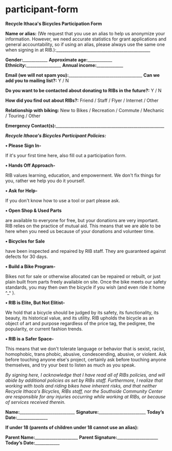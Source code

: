 # participant-form

<b>Recycle Ithaca's Bicycles Participation Form</b>

<b>Name or alias:</b> (We request that you use an alias to help us anonymize your information. However, we need accurate statistics for grant applications and general accountability, so if using an alias, please always use the same one when signing in at RIB.):______________________________________________

<b>Gender:</b>____________ <b>Approximate age:</b>____________ <b>Ethnicity:</b>_________________ <b>Annual income:</b>_____________     

<b>Email (we will not spam you):</b>____________________________________ <b>Can we add you to mailing list?:</b>  Y  /  N

<b>Do you want to be contacted about donating to RIBs in the future?:</b>  Y  /  N

<b>How did you find out about RIBs?:</b>  Friend  /  Staff  /  Flyer  /  Internet  /  Other

<b>Relationship with biking:</b> New to Bikes  /  Recreation /  Commute  /  Mechanic  /  Touring  /  Other

<b>Emergency Contact(s):</b>_____________________________________________________

<i><b>Recycle Ithaca's Bicycles Participant Policies:</b></i>

<b>• Please Sign In- </b>
	
If it's your first time here, also fill out a participation form.
	
<b>• Hands Off Approach- </b>
	
RIB values learning, education, and empowerment.  We don't fix things for you, rather we help you do it yourself.

<b>• Ask for Help- </b>
	
If you don't know how to use a tool or part please ask.
	
<b>• Open Shop & Used Parts</b>

are available to everyone for free, but your donations are very important. RIB relies on the practice of mutual aid.  This means that we are able to be here when you need us because of your donations and volunteer time.

<b>• Bicycles for Sale </b>
	
have been inspected and repaired by RIB staff.  They are guaranteed against defects for 30 days.

<b>• Build a Bike Program- </b>
	
Bikes not for sale or otherwise allocated can be repaired or rebuilt, or just plain built from parts freely available on site. Once the bike meets our safety standards, you may then own the bicycle if you wish (and even ride it home ^_^ ).

<b>• RIB is Elite, But Not Elitist- </b>
	
We hold that a bicycle should be judged by its safety, its functionality, its beauty, its historical value, and its utility. RIB upholds the bicycle as an object of art and purpose regardless of the price tag, the pedigree, the popularity, or current fashion trends.

<b>• RIB is a Safer Space- </b>
	
This means that we don't tolerate language or behavior that is sexist, racist, homophobic, trans phobic, abusive, condescending, abusive, or violent. Ask before touching anyone else's project, certainly ask before touching anyone themselves, and try your best to listen as much as you speak.

<i>By signing here, I acknowledge that I have read all of RIBs policies, and will abide by additional policies as set by RIBs staff.  Furthermore, I realize that working with tools and riding bikes have inherent risks, and that neither Recycle Ithaca's Bicycles, RIBs staff, nor the Southside Community Center are responsible for any injuries occurring while working at RIBs, or because of services received therein.</i>

<b>Name:</b>___________________________ <b>Signature:</b>_______________________ <b>Today’s Date:</b>_______________

<b>If under 18 (parents of children under 18 cannot use an alias):</b>

<b>Parent Name:</b>_____________________ <b>Parent Signature:</b>____________________ <b>Today’s Date:</b>____________
